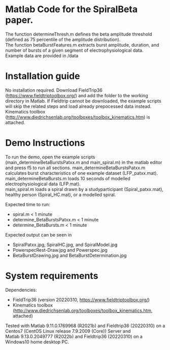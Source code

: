 # Matlab Code for the SpiralBeta paper.  
The function determineThresh.m defines the beta amplitude threshold (defined as 75 percentile of the amplitude distribution).  
The function betaBurstFeatures.m extracts burst amplitude, duration, and number of bursts of a given segment of electrophysiological data.    
Example data are provided in /data  

# Installation guide
No installation required. 
Download FieldTrip36 (https://www.fieldtriptoolbox.org/) and add the folder to the working directory in Matlab. If Fieldtrip cannot be downloaded, the example scripts will skip the related steps and load already prepocessed data instead.
Kinematics toolbox (http://www.diedrichsenlab.org/toolboxes/toolbox_kinematics.htm) is attached.  


# Demo Instructions
To run the demo, open the example scripts (main_determineBetaBurstsPatxx.m and main_spiral.m) in the matlab editor and press f5 to run all sections.
main_determineBetaBurstsPatxx.m calculates burst characteristics of one example dataset (LFP_patxx.mat).  
main_determineBetaBursts.m loads 10 seconds of modelled electrophysiological data (LFP.mat).  
main_spiral.m loads a spiral drawn by a studyparticipant (Spiral_patxx.mat), healthy person (Spiral_HC.mat), or a modelled spiral.  

Expected time to run:  
- spiral.m < 1 minute
- determine_BetaBurstsPatxx.m < 1 minute   
- determine_BetaBursts.m < 1 minute   

Expected output can be seen in   
- SpiralPatxx.jpg, SpiralHC.jpg, and SpiralModel.jpg  
- PowerspecRest-Draw.jpg and Powerspec.jpg  
- BetaBurstDrawing.jpg and BetaBurstDetermination.jpg  


# System requirements
Dependencies:
- FieldTrip36 (version 20220310, https://www.fieldtriptoolbox.org/) 
- Kinematics toolbox (http://www.diedrichsenlab.org/toolboxes/toolbox_kinematics.htm, attached)


Tested with Matlab 9.11.0.1769968 (R2021b) and Fieldtrip36 (20220310) on a Centos7 (CentOS Linux release 7.9.2009 (Core)) Server and   
Matlab 9.13.0.2049777 (R2022b) and Fieldtrip36 (20220310) on a Windows10 home desktop PC.

